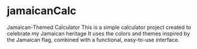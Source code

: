 # jamaicanCalc

Jamaican-Themed Calculator
This is a simple calculator project created to celebrate my Jamaican heritage
It uses the colors and themes inspired by the Jamaican flag, combined with a 
functional, easy-to-use interface.
